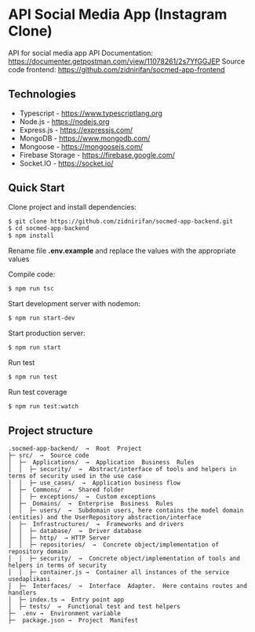 # API Social Media App (Instagram Clone)

API for social media app
API Documentation: https://documenter.getpostman.com/view/11078261/2s7YfGGJEP
Source code frontend: https://github.com/zidnirifan/socmed-app-frontend

## Technologies

- Typescript - https://www.typescriptlang.org
- Node.js - https://nodejs.org
- Express.js - https://expressjs.com/
- MongoDB - https://www.mongodb.com/
- Mongoose - https://mongoosejs.com/
- Firebase Storage - https://firebase.google.com/
- Socket.IO - https://socket.io/

## Quick Start

Clone project and install dependencies:

```bash
$ git clone https://github.com/zidnirifan/socmed-app-backend.git
$ cd socmed-app-backend
$ npm install
```

Rename file **.env.example** and replace the values with the appropriate values

Compile code:

```bash
$ npm run tsc
```

Start development server with nodemon:

```bash
$ npm run start-dev
```

Start production server:

```bash
$ npm run start
```

Run test

```bash
$ npm run test
```

Run test coverage

```bash
$ npm run test:watch
```

## Project structure

```
.socmed-app-backend/  →  Root  Project
├─ src/  →  Source code
│  ├─  Applications/  →  Application  Business  Rules
│  │  ├─ security/  →  Abstract/interface of tools and helpers in terms of security used in the use case
│  │  ├─ use_cases/  →  Application business flow
│  ├─  Commons/  →  Shared folder
│  │  ├─ exceptions/  →  Custom exceptions
│  ├─  Domains/  →  Enterprise  Business  Rules
│  │  ├─ users/  →  Subdomain users, here contains the model domain (entities) and the UserRepository abstraction/interface
│  ├─  Infrastructures/  →  Frameworks and drivers
│  │  ├─ database/  →  Driver database
│  │  ├─ http/  → HTTP Server
│  │  ├─ repositories/  →  Concrete object/implementation of repository domain
│  │  ├─ security/  →  Concrete object/implementation of tools and helpers in terms of security
│  │  ├─ container.js →  Container all instances of the service usedaplikasi
│  ├─  Interfaces/  →  Interface  Adapter.  Here contains routes and handlers
│  ├─ index.ts →  Entry point app
│  ├─ tests/  →  Functional test and test helpers
├─  .env →  Environment variable
├─  package.json →  Project  Manifest
```
